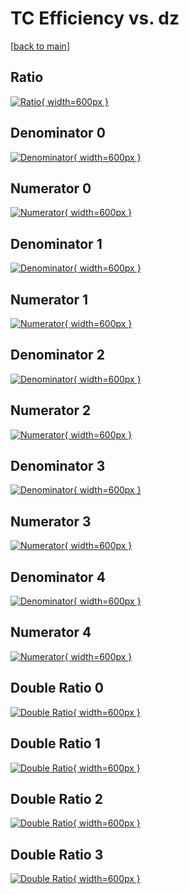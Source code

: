 # TC Efficiency vs. dz

[[back to main](./)]



## Ratio

[![Ratio](../mtv/var/TC_vtr_0_1_eff_dz.png){ width=600px }](../mtv/var/TC_vtr_0_1_eff_dz.pdf)

## Denominator 0

[![Denominator](../mtv/den/TC_vtr_0_1_eff_dz_den0.png){ width=600px }](../mtv/den/TC_vtr_0_1_eff_dz_den0.pdf)

## Numerator 0

[![Numerator](../mtv/num/TC_vtr_0_1_eff_dz_num0.png){ width=600px }](../mtv/num/TC_vtr_0_1_eff_dz_num0.pdf)

## Denominator 1

[![Denominator](../mtv/den/TC_vtr_0_1_eff_dz_den1.png){ width=600px }](../mtv/den/TC_vtr_0_1_eff_dz_den1.pdf)

## Numerator 1

[![Numerator](../mtv/num/TC_vtr_0_1_eff_dz_num1.png){ width=600px }](../mtv/num/TC_vtr_0_1_eff_dz_num1.pdf)

## Denominator 2

[![Denominator](../mtv/den/TC_vtr_0_1_eff_dz_den2.png){ width=600px }](../mtv/den/TC_vtr_0_1_eff_dz_den2.pdf)

## Numerator 2

[![Numerator](../mtv/num/TC_vtr_0_1_eff_dz_num2.png){ width=600px }](../mtv/num/TC_vtr_0_1_eff_dz_num2.pdf)

## Denominator 3

[![Denominator](../mtv/den/TC_vtr_0_1_eff_dz_den3.png){ width=600px }](../mtv/den/TC_vtr_0_1_eff_dz_den3.pdf)

## Numerator 3

[![Numerator](../mtv/num/TC_vtr_0_1_eff_dz_num3.png){ width=600px }](../mtv/num/TC_vtr_0_1_eff_dz_num3.pdf)

## Denominator 4

[![Denominator](../mtv/den/TC_vtr_0_1_eff_dz_den4.png){ width=600px }](../mtv/den/TC_vtr_0_1_eff_dz_den4.pdf)

## Numerator 4

[![Numerator](../mtv/num/TC_vtr_0_1_eff_dz_num4.png){ width=600px }](../mtv/num/TC_vtr_0_1_eff_dz_num4.pdf)

## Double Ratio 0

[![Double Ratio](../mtv/ratio/TC_vtr_0_1_eff_dz_ratio0.png){ width=600px }](../mtv/ratio/TC_vtr_0_1_eff_dz_ratio0.pdf)

## Double Ratio 1

[![Double Ratio](../mtv/ratio/TC_vtr_0_1_eff_dz_ratio1.png){ width=600px }](../mtv/ratio/TC_vtr_0_1_eff_dz_ratio1.pdf)

## Double Ratio 2

[![Double Ratio](../mtv/ratio/TC_vtr_0_1_eff_dz_ratio2.png){ width=600px }](../mtv/ratio/TC_vtr_0_1_eff_dz_ratio2.pdf)

## Double Ratio 3

[![Double Ratio](../mtv/ratio/TC_vtr_0_1_eff_dz_ratio3.png){ width=600px }](../mtv/ratio/TC_vtr_0_1_eff_dz_ratio3.pdf)


